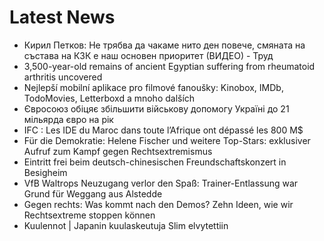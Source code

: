 # Latest News
-  Кирил Петков: Не трябва да чакаме нито ден повече, смяната на състава на КЗК е наш основен приоритет (ВИДЕО) - Труд
-  3,500-year-old remains of ancient Egyptian suffering from rheumatoid arthritis uncovered
-  Nejlepší mobilní aplikace pro filmové fanoušky: Kinobox, IMDb, TodoMovies, Letterboxd a mnoho dalších
-  Євросоюз обіцяє збільшити військову допомогу Україні до 21 мільярда євро на рік
-  IFC : Les IDE du Maroc dans toute l’Afrique ont dépassé les 800 M$
-  Für die Demokratie: Helene Fischer und weitere Top-Stars: exklusiver Aufruf zum Kampf gegen Rechtsextremismus
-  Eintritt frei beim deutsch-chinesischen Freundschaftskonzert in Besigheim
-  VfB Waltrops Neuzugang verlor den Spaß: Trainer-Entlassung war Grund für Weggang aus Alstedde
-  Gegen rechts: Was kommt nach den Demos? Zehn Ideen, wie wir Rechtsextreme stoppen können
-  Kuulennot | Japanin kuu­laskeutuja Slim elvytettiin
